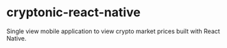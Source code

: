 # cryptonic-react-native
Single view mobile application to view crypto market prices built with React Native.
